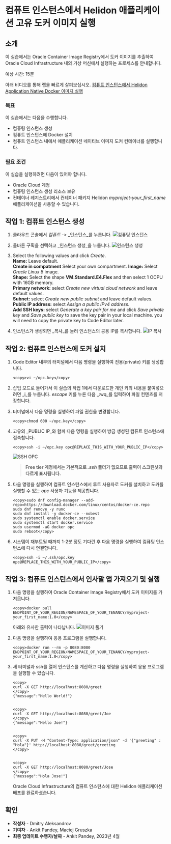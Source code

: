 # 컴퓨트 인스턴스에서 Helidon 애플리케이션 고유 도커 이미지 실행

## 소개

이 실습에서는 Oracle Container Image Registry에서 도커 이미지를 추출하여 Oracle Cloud Infrastructure 내의 가상 머신에서 실행하는 프로세스를 안내합니다.

예상 시간: 15분

아래 비디오를 통해 랩을 빠르게 살펴보십시오. [컴퓨트 인스턴스에서 Helidon Application Native Docker 이미지 실행](videohub:1_dsfd22u5)

### 목표

이 실습에서는 다음을 수행합니다.

*   컴퓨팅 인스턴스 생성
*   컴퓨트 인스턴스에 Docker 설치
*   컴퓨트 인스턴스 내에서 애플리케이션 네이티브 이미지 도커 컨테이너를 실행합니다.

### 필요 조건

이 실습을 실행하려면 다음이 있어야 합니다.

*   Oracle Cloud 계정
*   컴퓨팅 인스턴스 생성 리소스 보유
*   컨테이너 레지스트리에서 컨테이너 패키지 Helidon _myproject-your\_first\_name_ 애플리케이션을 사용할 수 있습니다.

## 작업 1: 컴퓨트 인스턴스 생성

1.  클라우드 콘솔에서 _컴퓨트_ -> _인스턴스_를 누릅니다. ![컴퓨팅 인스턴스](images/compute-instance.png)
    
2.  올바른 구획을 선택하고 _인스턴스 생성_을 누릅니다. ![인스턴스 생성](images/create-instance.png)
    
3.  Select the following values and click _Create_.  
    **Name:** Leave default.  
    **Create in compatment** Select your own compartment. **Image:** Select _Oracle Linux 8_ image.  
    **Shape:** Select the shape **VM.Standard.E4.Flex** and then select 1 OCPU with 16GB memory.  
    **Primary network:** select _Create new virtual cloud network_ and leave default values.  
    **Subnet:** select _Create new public subnet_ and leave default values.  
    **Public IP address:** select _Assign a public IPv4 address_.  
    **Add SSH keys:** select _Generate a key pair for me_ and click _Save private key_ and _Save public key_ to save the key pair in your local machine. you will need to copy the private key to Code Editor later.
    
4.  인스턴스가 생성되면 _복사_를 눌러 인스턴스의 공용 IP를 복사합니다. ![IP 복사](images/copy-ip.png)
    

## 작업 2: 컴퓨트 인스턴스에 도커 설치

1.  Code Editor 내부의 터미널에서 다음 명령을 실행하여 전용(private) 키를 생성합니다.
    
        <copy>vi ~/opc.key</copy>
        
2.  삽입 모드로 들어가서 이 실습의 작업 1에서 다운로드한 개인 키의 내용을 붙여넣으려면 _i_를 누릅니다. _escape_ 키를 누른 다음 _:wq_를 입력하여 파일 컨텐츠를 저장합니다.
    
3.  터미널에서 다음 명령을 실행하여 파일 권한을 변경합니다.
    
        <copy>chmod 600 ~/opc.key</copy>
        
4.  고유의 _PUBLIC IP_와 함께 다음 명령을 실행하여 방금 생성된 컴퓨트 인스턴스에 접속합니다.
    
        <copy>ssh -i ~/opc.key opc@REPLACE_THIS_WITH_YOUR_PUBLIC_IP</copy>
        
    
    ![SSH OPC](images/ssh-opc.png)
    
    > **Free tier 계정에서는 기본적으로 _.ssh_ 폴더가 없으므로 출력이 스크린샷과 다르게 표시됩니다.**
    
5.  다음 명령을 실행하여 컴퓨트 인스턴스에서 루트 사용자로 도커를 설치하고 도커를 실행할 수 있는 _opc_ 사용자 기능을 제공합니다.
    
        <copy>sudo dnf config-manager --add-repo=https://download.docker.com/linux/centos/docker-ce.repo
        sudo dnf remove -y runc
        sudo dnf install -y docker-ce --nobest
        sudo systemctl enable docker.service
        sudo systemctl start docker.service
        sudo usermod -aG docker opc
        sudo reboot</copy>
        
6.  시스템이 재부트될 때까지 1-2분 정도 기다린 후 다음 명령을 실행하여 컴퓨팅 인스턴스에 다시 연결합니다.
    
        <copy>ssh -i ~/.ssh/opc.key opc@REPLACE_THIS_WITH_YOUR_PUBLIC_IP</copy>
        

## 작업 3: 컴퓨트 인스턴스에서 인사말 앱 가져오기 및 실행

1.  다음 명령을 실행하여 Oracle Container Image Registry에서 도커 이미지를 가져옵니다.
    
        <copy>docker pull ENDPOINT_OF_YOUR_REGION/NAMESPACE_OF_YOUR_TENANCY/myproject-your_first_name:1.0</copy>
        
    
    아래와 유사한 출력이 나타납니다. ![이미지 풀기](images/docker-pull.png)
    
2.  다음 명령을 실행하여 응용 프로그램을 실행합니다.
    
        <copy>docker run --rm -p 8080:8080 ENDPOINT_OF_YOUR_REGION/NAMESPACE_OF_YOUR_TENANCY/myproject-your_first_name:1.0</copy>
        
3.  새 터미널과 ssh를 열어 인스턴스를 계산하고 다음 명령을 실행하여 응용 프로그램을 실행할 수 있습니다.
    
        <copy>
        curl -X GET http://localhost:8080/greet
        </copy>
        {"message":"Hello World!"}
        
    
        <copy>
        curl -X GET http://localhost:8080/greet/Joe
        </copy>
        {"message":"Hello Joe!"}
        
    
        <copy>
        curl -X PUT -H "Content-Type: application/json" -d '{"greeting" : "Hola"}' http://localhost:8080/greet/greeting
        </copy>
        
    
        <copy>
        curl -X GET http://localhost:8080/greet/Jose
        </copy>
        {"message":"Hola Jose!"}
        
    
    Oracle Cloud Infrastructure의 컴퓨트 인스턴스에 대한 Helidon 애플리케이션 배포를 완료하셨습니다.
    

## 확인

*   **작성자** - Dmitry Aleksandrov
*   **기여자** - Ankit Pandey, Maciej Gruszka
*   **최종 업데이트 수행자/날짜** - Ankit Pandey, 2023년 4월